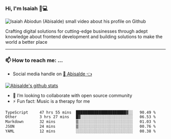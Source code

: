### Hi, I'm Isaiah 🌻💻

<img src="https://res.cloudinary.com/abisalde/image/upload/c_scale,h_311,w_816/v1616039512/Abisalde_github.gif" alt="Isaiah Abiodun (Abisalde) small video about his profile on Github">

Crafting digital solutions for cutting-edge businesses through adept knowledge about frontend development and building solutions to make the world a better place
<hr>

### 📫 How to reach me: ...
- Social media handle on <a href="https://twitter.com/abisalde">🔔  Abisalde   👈</a>


[![Abisalde's github stats](https://github-readme-stats.vercel.app/api?username=abisalde)](https://github.com/abisalde/github-readme-stats)

- 👯 I’m looking to collaborate with open source community
- ⚡ Fun fact: Music is a therapy for me


<!--
**abisalde/Abisalde** is a ✨ _special_ ✨ repository because its `README.md` (this file) appears on your GitHub profile.

Here are some ideas to get you started:


- 👯 I’m looking to collaborate with open source community
- 🤔 I’m looking for help with ...
- 💬 Ask me about ...
- 📫 How to reach me: ...
- 😄 Pronouns: ...
- ⚡ Fun fact: ...
-->

<!--START_SECTION:waka-->

```txt
TypeScript     47 hrs 55 mins  ██████████████████████▓░░   90.49 %
Other          3 hrs 27 mins   █▓░░░░░░░░░░░░░░░░░░░░░░░   06.53 %
Markdown       32 mins         ▒░░░░░░░░░░░░░░░░░░░░░░░░   01.03 %
JSON           24 mins         ▒░░░░░░░░░░░░░░░░░░░░░░░░   00.76 %
YAML           12 mins         ░░░░░░░░░░░░░░░░░░░░░░░░░   00.38 %
```

<!--END_SECTION:waka-->

